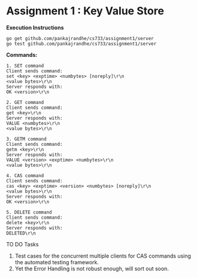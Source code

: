 # Assignment 1 : Key Value Store

**Execution Instructions** 
```
go get github.com/pankajrandhe/cs733/assignment1/server 
go test github.com/pankajrandhe/cs733/assignment1/server  
```

**Commands:**
```
1. SET command 
Client sends command:
set <key> <exptime> <numbytes> [noreply]\r\n
<value bytes>\r\n
Server responds with:
OK <version>\r\n  

2. GET command
Client sends command:
get <key>\r\n
Server responds with:
VALUE <numbytes>\r\n
<value bytes>\r\n

3. GETM command
Client sends command:
getm <key>\r\n
Server responds with:
VALUE <version> <exptime> <numbytes>\r\n
<value bytes>\r\n

4. CAS command
Client sends command:
cas <key> <exptime> <version> <numbytes> [noreply]\r\n
<value bytes>\r\n
Server responds with:
OK <version>\r\n

5. DELETE command
Client sends command:
delete <key>\r\n
Server responds with:
DELETED\r\n

```

TO DO Tasks<br>
1. Test cases for the concurrent multiple clients for CAS commands using the automated testing framework.<br>
2. Yet the Error Handling is not robust enough, will sort out soon.<br>

